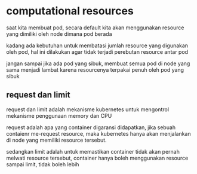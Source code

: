 # computational resources

saat kita membuat pod, secara default kita akan menggunakan resource yang dimiliki oleh node dimana pod berada

kadang ada kebutuhan untuk membatasi jumlah resource yang digunakan oleh pod, hal ini dilakukan agar tidak terjadi perebutan resource antar pod

jangan sampai jika ada pod yang sibuk, membuat semua pod di node yang sama menjadi lambat karena resourcenya terpakai penuh oleh pod yang sibuk

## request dan limit

request dan limit adalah mekanisme kubernetes untuk mengontrol mekanisme penggunaan memory dan CPU

request adalah apa yang container digaransi didapatkan, jika sebuah contaienr me-request resource, maka kubernetes hanya akan menjalankan di node yang memiliki resource tersebut.

sedangkan limit adalah untuk memastikan container tidak akan pernah melwati resource tersebut, container hanya boleh menggunakan resource sampai limit, tidak boleh lebih